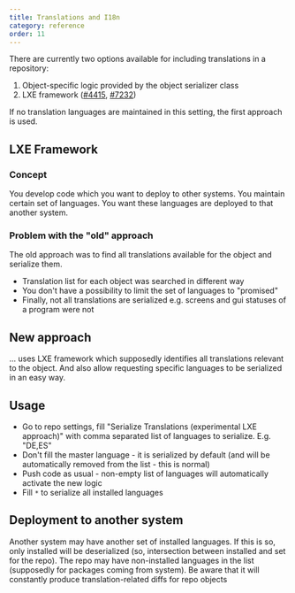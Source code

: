 ```yaml
---
title: Translations and I18n
category: reference
order: 11
---
```


There are currently two options available for including translations in a repository: 

1. Object-specific logic provided by the object serializer class
2. LXE framework ([#4415](https://github.com/abapGit/abapGit/pull/4415), [#7232](https://github.com/abapGit/abapGit/pull/7232))

If no translation languages are maintained in this setting, the first approach is used.

## LXE Framework

### Concept

You develop code which you want to deploy to other systems. You maintain certain set of languages. You want these languages are deployed to that another system.

### Problem with the "old" approach

The old approach was to find all translations available for the object and serialize them.
- Translation list for each object was searched in different way
- You don't have a possibility to limit the set of languages to "promised"
- Finally, not all translations are serialized e.g. screens and gui statuses of a program were not

## New approach

... uses LXE framework which supposedly identifies all translations relevant to the object. And also allow requesting specific languages to be serialized in an easy way. 

## Usage

- Go to repo settings, fill "Serialize Translations (experimental LXE approach)" with comma separated list of languages to serialize. E.g. "DE,ES"
- Don't fill the master language - it is serialized by default (and will be automatically removed from the list - this is normal)
- Push code as usual - non-empty list of languages will automatically activate the new logic
- Fill `*` to serialize all installed languages 

## Deployment to another system

Another system may have another set of installed languages. If this is so, only installed will be deserialized (so, intersection between installed and set for the repo). The repo may have non-installed languages in the list (supposedly for packages coming from system). Be aware that it will constantly produce translation-related diffs for repo objects
